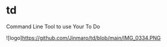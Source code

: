 # td
Command Line Tool to use Your To Do 

![logo]https://github.com/Jinmaro/td/blob/main/IMG_0334.PNG
